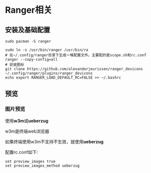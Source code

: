 # Ranger相关





## 安装及基础配置



```shell
sudo pacman -S ranger

sudo ln -s /usr/bin/ranger /usr/bin/ra
# 在~/.config/ranger目录下生成一堆配置文件。主要配的是scope.sh和rc.conf
ranger --copy-config=all
# 安装图标
git clone https://github.com/alexanderjeurissen/ranger_devicons ~/.config/ranger/plugins/ranger_devicons
echo export RANGER_LOAD_DEFAULT_RC=FALSE >> ~/.bashrc
```





## 预览



### 图片预览

使用**w3m**或**ueberzug**



w3m是终端web浏览器

如果终端使用w3m不支持不生效，就使用**ueberzug**

配置rc.conf如下:

```shell
set preview_images true
set preview_images_method ueberzug
```